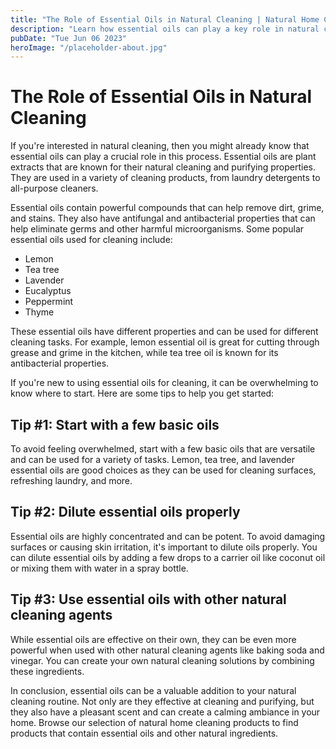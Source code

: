 ```yaml
---
title: "The Role of Essential Oils in Natural Cleaning | Natural Home Cleaning Products"
description: "Learn how essential oils can play a key role in natural cleaning. Discover the benefits of using essential oils for cleaning and how to incorporate them into your cleaning routine. Browse natural home cleaning products on our site."
pubDate: "Tue Jun 06 2023"
heroImage: "/placeholder-about.jpg"
---
```


# The Role of Essential Oils in Natural Cleaning

If you&#39;re interested in natural cleaning, then you might already know that essential oils can play a crucial role in this process. Essential oils are plant extracts that are known for their natural cleaning and purifying properties. They are used in a variety of cleaning products, from laundry detergents to all-purpose cleaners.

Essential oils contain powerful compounds that can help remove dirt, grime, and stains. They also have antifungal and antibacterial properties that can help eliminate germs and other harmful microorganisms. Some popular essential oils used for cleaning include:

- Lemon
- Tea tree
- Lavender
- Eucalyptus
- Peppermint
- Thyme

These essential oils have different properties and can be used for different cleaning tasks. For example, lemon essential oil is great for cutting through grease and grime in the kitchen, while tea tree oil is known for its antibacterial properties.

If you&#39;re new to using essential oils for cleaning, it can be overwhelming to know where to start. Here are some tips to help you get started:

## Tip #1: Start with a few basic oils

To avoid feeling overwhelmed, start with a few basic oils that are versatile and can be used for a variety of tasks. Lemon, tea tree, and lavender essential oils are good choices as they can be used for cleaning surfaces, refreshing laundry, and more.

## Tip #2: Dilute essential oils properly

Essential oils are highly concentrated and can be potent. To avoid damaging surfaces or causing skin irritation, it&#39;s important to dilute oils properly. You can dilute essential oils by adding a few drops to a carrier oil like coconut oil or mixing them with water in a spray bottle.

## Tip #3: Use essential oils with other natural cleaning agents

While essential oils are effective on their own, they can be even more powerful when used with other natural cleaning agents like baking soda and vinegar. You can create your own natural cleaning solutions by combining these ingredients.

In conclusion, essential oils can be a valuable addition to your natural cleaning routine. Not only are they effective at cleaning and purifying, but they also have a pleasant scent and can create a calming ambiance in your home. Browse our selection of natural home cleaning products to find products that contain essential oils and other natural ingredients.